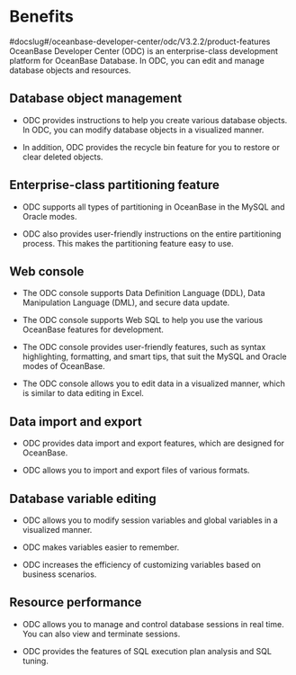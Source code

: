 Benefits 
=============================
#docslug#/oceanbase-developer-center/odc/V3.2.2/product-features
OceanBase Developer Center (ODC) is an enterprise-class development platform for OceanBase Database. In ODC, you can edit and manage database objects and resources. 

Database object management 
-----------------------------------

* ODC provides instructions to help you create various database objects. In ODC, you can modify database objects in a visualized manner.

  

* In addition, ODC provides the recycle bin feature for you to restore or clear deleted objects.

  




Enterprise-class partitioning feature 
----------------------------------------------

* ODC supports all types of partitioning in OceanBase in the MySQL and Oracle modes.

  

* ODC also provides user-friendly instructions on the entire partitioning process. This makes the partitioning feature easy to use.

  




Web console 
--------------------

* The ODC console supports Data Definition Language (DDL), Data Manipulation Language (DML), and secure data update.

  

* The ODC console supports Web SQL to help you use the various OceanBase features for development.

  

* The ODC console provides user-friendly features, such as syntax highlighting, formatting, and smart tips, that suit the MySQL and Oracle modes of OceanBase.

  

* The ODC console allows you to edit data in a visualized manner, which is similar to data editing in Excel.

  




Data import and export 
-------------------------------

* ODC provides data import and export features, which are designed for OceanBase.

  

* ODC allows you to import and export files of various formats.

  




Database variable editing 
----------------------------------

* ODC allows you to modify session variables and global variables in a visualized manner.

  

* ODC makes variables easier to remember.

  

* ODC increases the efficiency of customizing variables based on business scenarios.

  




Resource performance 
-----------------------------

* ODC allows you to manage and control database sessions in real time. You can also view and terminate sessions.

  

* ODC provides the features of SQL execution plan analysis and SQL tuning.

  



